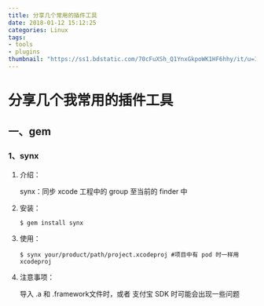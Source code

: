 ```yaml
---
title: 分享几个常用的插件工具
date: 2018-01-12 15:12:25
categories: Linux
tags: 
- tools
- plugins
thumbnail: "https://ss1.bdstatic.com/70cFuXSh_Q1YnxGkpoWK1HF6hhy/it/u=1084700340,387885401&fm=27&gp=0.jpg"
---
```




# 分享几个我常用的插件工具

## 一、gem

### 1、synx 

1. 介绍：

   synx：同步 xcode 工程中的 group 至当前的 finder 中

2. 安装：

   ```shell
   $ gem install synx
   ```


3. 使用：

   ```shell
   $ synx your/product/path/project.xcodeproj #项目中有 pod 时一样用xcodeproj
   ```

4. 注意事项：

   导入 .a 和 .framework文件时，或者 支付宝 SDK 时可能会出现一些问题